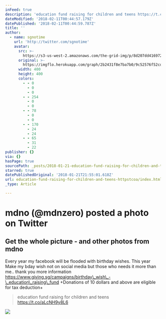 ```yaml
---
inFeed: true
description: 'education fund raising for children and teens https://t.co/aLcNH9y8L6'
dateModified: '2018-02-11T00:44:57.179Z'
datePublished: '2018-02-11T00:44:59.787Z'
title: ''
author:
  - name: sgnotime
    url: 'http://twitter.com/sgnotime'
    avatar:
      src: >-
        https://s3-us-west-2.amazonaws.com/the-grid-img/p/8d207dd41697263e7d1e875e8f0f5fb5cd8f63d0.jpg
      original: >-
        https://imgflo.herokuapp.com/graph/2b2431f8e7ba7b0/9c52576f52cd94609d7e1484797c937a/noop.jpg?input=https%3A%2F%2Fpbs.twimg.com%2Fprofile_images%2F844581743705280512%2FWqs990NO_400x400.jpg
      width: 400
      height: 400
      colors:
        - - 0
          - 0
          - 0
        - - 254
          - 0
          - 0
        - - 78
          - 0
          - 0
        - - 170
          - 24
          - 24
        - - 65
          - 31
          - 22
publisher: {}
via: {}
hasPage: true
sourcePath: _posts/2018-01-21-education-fund-raising-for-children-and-teens-httpstcoa.md
starred: true
datePublishedOriginal: '2018-01-21T21:55:01.618Z'
url: education-fund-raising-for-children-and-teens-httpstcoa/index.html
_type: Article

---
```

# mdno (@mdnzero) posted a photo on Twitter

## Get the whole picture - and other photos from mdno
Every year my facebook will be flooded with birthday wishes. This year Make my bday wish not on social media but those who needs it more than me.. thank you more information https://www.giving.sg/campaigns/birthday\_wish\_-\_education\_raising\_fund
+Donations of 10 dollars and above are eligible for tax deduction+

> education fund raising for children and teens https://t.co/aLcNH9y8L6

<article style=""><img src="https://external.xx.fbcdn.net/safe_image.php?d=AQCXvvBINx5qGhTC&amp;w=675&amp;h=675&amp;url=https%3A%2F%2Fpbs.twimg.com%2Fmedia%2FC2tDuDqVQAEaUWj.jpg&amp;cfs=1&amp;sx=0&amp;sy=148&amp;sw=675&amp;sh=675&amp;_nc_hash=AQDXbL4NVf2GcpHm" /></article>